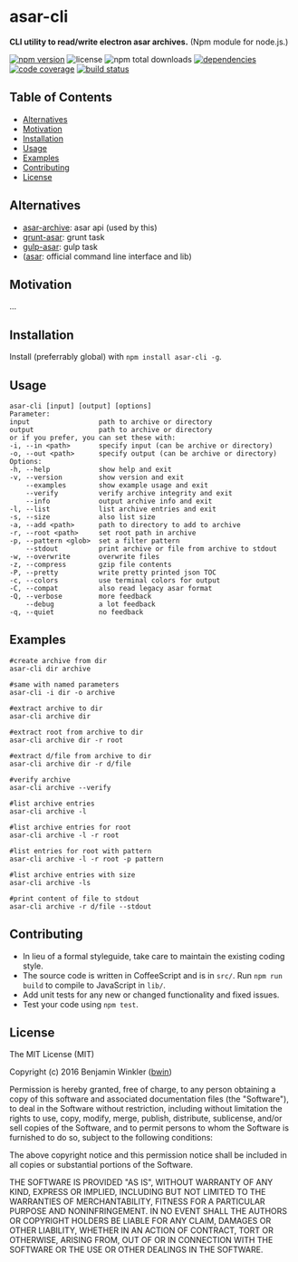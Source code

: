# asar-cli

**CLI utility to read/write electron asar archives.** (Npm module for node.js.)

[![npm version][badgeNpm]][linkNpm] ![license][badgeLicense] ![npm total downloads][badgeDownloads] [![dependencies][badgedDependencies]][linkDependencies] [![code coverage][badgeCoverage]][linkCoverage] [![build status][badgeBuild]][linkBuild]

## Table of Contents
- [Alternatives](#alternatives)
- [Motivation](#motivation)
- [Installation](#installation)
- [Usage](#usage)
- [Examples](#examples)
- [Contributing](#contributing)
- [License](#license)

## Alternatives
- [asar-archive]: asar api (used by this)
- [grunt-asar]: grunt task
- [gulp-asar]: gulp task
- ([asar]: official command line interface and lib)

## Motivation
...

## Installation
Install (preferrably global) with `npm install asar-cli -g`.

## Usage
```
asar-cli [input] [output] [options]
Parameter:
input                 path to archive or directory
output                path to archive or directory
or if you prefer, you can set these with:
-i, --in <path>       specify input (can be archive or directory)
-o, --out <path>      specify output (can be archive or directory)
Options:
-h, --help            show help and exit
-v, --version         show version and exit
    --examples        show example usage and exit
    --verify          verify archive integrity and exit
    --info            output archive info and exit
-l, --list            list archive entries and exit
-s, --size            also list size
-a, --add <path>      path to directory to add to archive
-r, --root <path>     set root path in archive
-p, --pattern <glob>  set a filter pattern
    --stdout          print archive or file from archive to stdout
-w, --overwrite       overwrite files
-z, --compress        gzip file contents
-P, --pretty          write pretty printed json TOC
-c, --colors          use terminal colors for output
-C, --compat          also read legacy asar format
-Q, --verbose         more feedback
    --debug           a lot feedback
-q, --quiet           no feedback
```

## Examples

```
#create archive from dir
asar-cli dir archive

#same with named parameters
asar-cli -i dir -o archive

#extract archive to dir
asar-cli archive dir

#extract root from archive to dir
asar-cli archive dir -r root

#extract d/file from archive to dir
asar-cli archive dir -r d/file

#verify archive
asar-cli archive --verify

#list archive entries
asar-cli archive -l

#list archive entries for root
asar-cli archive -l -r root

#list entries for root with pattern
asar-cli archive -l -r root -p pattern

#list archive entries with size
asar-cli archive -ls

#print content of file to stdout
asar-cli archive -r d/file --stdout
```

## Contributing
- In lieu of a formal styleguide, take care to maintain the existing coding style.
- The source code is written in CoffeeScript and is in `src/`. Run `npm run build` to compile to JavaScript in `lib/`.
- Add unit tests for any new or changed functionality and fixed issues.
- Test your code using `npm test`.

## License
The MIT License (MIT)

Copyright (c) 2016 Benjamin Winkler ([bwin])

Permission is hereby granted, free of charge, to any person obtaining a copy of this software and associated documentation files (the "Software"), to deal in the Software without restriction, including without limitation the rights to use, copy, modify, merge, publish, distribute, sublicense, and/or sell copies of the Software, and to permit persons to whom the Software is furnished to do so, subject to the following conditions:

The above copyright notice and this permission notice shall be included in all copies or substantial portions of the Software.

THE SOFTWARE IS PROVIDED "AS IS", WITHOUT WARRANTY OF ANY KIND, EXPRESS OR IMPLIED, INCLUDING BUT NOT LIMITED TO THE WARRANTIES OF MERCHANTABILITY, FITNESS FOR A PARTICULAR PURPOSE AND NONINFRINGEMENT. IN NO EVENT SHALL THE AUTHORS OR COPYRIGHT HOLDERS BE LIABLE FOR ANY CLAIM, DAMAGES OR OTHER LIABILITY, WHETHER IN AN ACTION OF CONTRACT, TORT OR OTHERWISE, ARISING FROM, OUT OF OR IN CONNECTION WITH THE SOFTWARE OR THE USE OR OTHER DEALINGS IN THE SOFTWARE.



[badgeNpm]: https://img.shields.io/npm/v/asar-cli/master.svg?style=flat-square
[badgeLicense]: https://img.shields.io/npm/l/asar-cli.svg?style=flat-square
[badgeDownloads]: https://img.shields.io/npm/dt/asar-cli.svg?style=flat-square
[badgedDependencies]: https://img.shields.io/david/bwin/asar-cli/master.svg?style=flat-square
[badgeCoverage]: https://img.shields.io/coveralls/bwin/asar-cli/master.svg?style=flat-square
[badgeBuild]: https://img.shields.io/travis/bwin/asar-cli/master.svg?style=flat-square
[linkNpm]: https://npmjs.org/package/asar-cli/master
[linkDependencies]: https://david-dm.org/bwin/asar-cli/master
[linkCoverage]: https://coveralls.io/bwin/asar-cli/master
[linkBuild]: https://travis-ci.org/bwin/asar-cli/master

[bwin]: https://github.com/bwin
[asar-archive]: https://github.com/bwin/asar-archive
[grunt-asar]: https://github.com/bwin/grunt-asar
[gulp-asar]: https://github.com/bwin/gulp-asar
[asar]: https://github.com/atom/asar
[Module asar]: https://githubusercontent.com/bwin/asar-cli/master/docs/api/Asar.html
[Class AsarArchive]: https://githubusercontent.com/bwin/asar-cli/master/docs/api/AsarArchive.html
[Asar file format]: https://htmlpreview.github.io/?https://raw.githubusercontent.com/bwin/asar-cli/master/docs/asar-format.html
